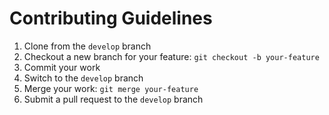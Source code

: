 # Contributing Guidelines

1. Clone from the `develop` branch
2. Checkout a new branch for your feature: ```git checkout -b your-feature```
3. Commit your work
4. Switch to the `develop` branch
5. Merge your work: ```git merge your-feature```
6. Submit a pull request to the `develop` branch